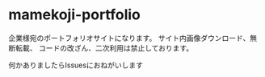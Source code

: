 # mamekoji-portfolio

企業様宛のポートフォリオサイトになります。
サイト内画像ダウンロード、無断転載、
コードの改ざん、二次利用は禁止しております。

何かありましたらIssuesにおねがいします

